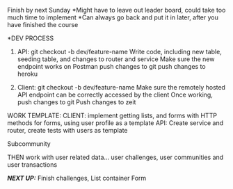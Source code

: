 Finish by next Sunday
*Might have to leave out leader board, could take too much time to implement
*Can always go back and put it in later, after you have finished the course

*DEV PROCESS
1. API: 
git checkout -b dev/feature-name
Write code, including new table, seeding table, and changes to router and service
Make sure the new endpoint works on Postman
push changes to git
push changes to heroku 

2. Client:
git checkout -b dev/feature-name
Make sure the remotely hosted API endpoint can be correctly accessed by the client
Once working, push changes to git
Push changes to zeit


WORK TEMPLATE: 
CLIENT: implement getting lists, and forms with HTTP methods for forms, using user profile as a template
API: Create service and router, create tests with users as template

Subcommunity

THEN
work with user related data...
user challenges, user communities and user transactions

***NEXT UP:***
Finish challenges, 
List container
Form


